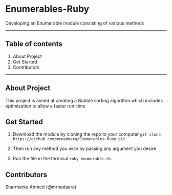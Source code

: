 # Enumerables-Ruby
Developing an Enumerable module consisting of various methods

---

## Table of contents

1. About Project
2. Get Started
3. Contributors

---

## About Project

This project is aimed at creating a Bubble sorting algorithm which includes optimization to allow a faster run-time

## Get Started

1. Download the module by cloning the repo to your computer ```git clone https://github.com/mrnadaara/Enumerables-Ruby.git```

2. Then run any method you wish by passing any argument you desire

3. Run the file in the terminal ```ruby enumerable.rb```

## Contributors

Sharmarke Ahmed (@mrnadaara)